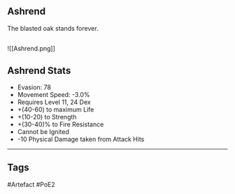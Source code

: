 ## Ashrend
The blasted oak stands forever.
##
![[Ashrend.png]]
## Ashrend Stats
- Evasion: 78
- Movement Speed: -3.0%
- Requires Level 11, 24 Dex
- +(40-60) to maximum Life
- +(10-20) to Strength
- +(30-40)% to Fire Resistance
- Cannot be Ignited
- -10 Physical Damage taken from Attack Hits


---
## Tags
#Artefact
#PoE2